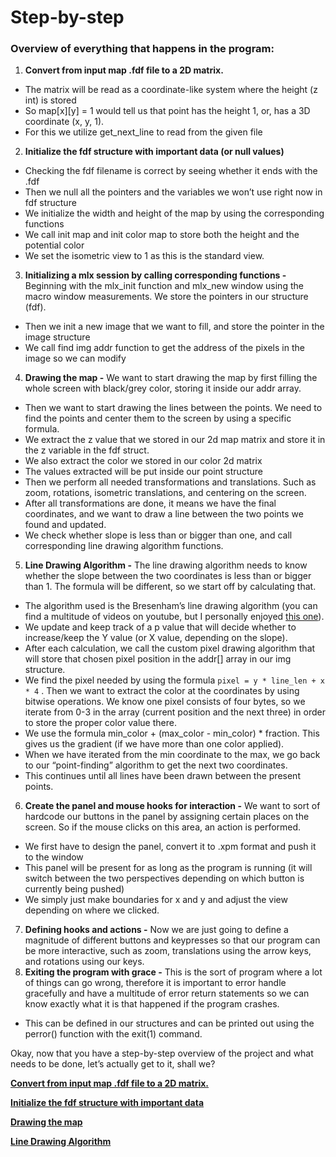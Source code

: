 # Step-by-step

### Overview of everything that happens in the program:

1. **Convert from input map .fdf file to a 2D matrix.** 
- The matrix will be read as a coordinate-like system where the height (z int) is stored
- So map[x][y] = 1 would tell us that point has the height 1, or, has a 3D coordinate (x, y, 1).
- For this we utilize get_next_line to read from the given file
2. **Initialize the fdf structure with important data (or null values)**
- Checking the fdf filename is correct by seeing whether it ends with the .fdf
- Then we null all the pointers and the variables we won’t use right now in fdf structure
- We initialize the width and height of the map by using the corresponding functions
- We call init map and init color map to store both the height and the potential color
- We set the isometric view to 1 as this is the standard view. 
3. **Initializing a mlx session by calling corresponding functions
-** Beginning with the mlx_init function and mlx_new window using the macro window measurements. We store the pointers in our structure (fdf).
- Then we init a new image that we want to fill, and store the pointer in the image structure
- We call find img addr function to get the address of the pixels in the image so we can modify
4. **Drawing the map
-** We want to start drawing the map by first filling the whole screen with black/grey color, storing it inside our addr array.
- Then we want to start drawing the lines between the points. We need to find the points and center them to the screen by using a specific formula. 
- We extract the z value that we stored in our 2d map matrix and store it in the z variable in the fdf struct. 
- We also extract the color we stored in our color 2d matrix
- The values extracted will be put inside our point structure
- Then we perform all needed transformations and translations. Such as zoom, rotations, isometric translations, and centering on the screen.
- After all transformations are done, it means we have the final coordinates, and we want to draw a line between the two points we found and updated. 
- We check whether slope is less than or bigger than one, and call corresponding line drawing algorithm functions. 
5. **Line Drawing Algorithm
-** The line drawing algorithm needs to know whether the slope between the two coordinates is less than or bigger than 1. The formula will be different, so we start off by calculating that.
- The algorithm used is the Bresenham’s line drawing algorithm (you can find a multitude of videos on youtube, but I personally enjoyed [this one](https://youtu.be/y_SPO_b-WXk?si=ZNtaHQjJAGqT23Ez)).
- We update and keep track of a p value that will decide whether to increase/keep the Y value (or X value, depending on the slope).
- After each calculation, we call the custom pixel drawing algorithm that will store that chosen pixel position in the addr[] array in our img structure. 
- We find the pixel needed by using the formula `pixel = y * line_len + x * 4` . Then we want to extract the color at the coordinates by using bitwise operations. We know one pixel consists of four bytes, so we iterate from 0-3 in the array (current position and the next three) in order to store the proper color value there. 
- We use the formula min_color + (max_color - min_color) * fraction. This gives us the gradient (if we have more than one color applied).
- When we have iterated from the min coordinate to the max, we go back to our “point-finding” algorithm to get the next two coordinates. 
- This continues until all lines have been drawn between the present points.
6. **Create the panel and mouse hooks for interaction
-**  We want to sort of hardcode our buttons in the panel by assigning certain places on the screen. So if the mouse clicks on this area, an action is performed. 
- We first have to design the panel, convert it to .xpm format and push it to the window 
- This panel will be present for as long as the program is running (it will switch between the two perspectives depending on which button is currently being pushed)
- We simply just make boundaries for x and y and adjust the view depending on where we clicked. 
7. **Defining hooks and actions
-** Now we are just going to define a magnitude of different buttons and keypresses so that our program can be more interactive, such as zoom, translations using the arrow keys, and rotations using our keys.
8. **Exiting the program with grace
-** This is the sort of program where a lot of things can go wrong, therefore it is important to error handle gracefully and have a multitude of error return statements so we can know exactly what it is that happened if the program crashes. 
- This can be defined in our structures and can be printed out using the perror() function with the exit(1) command. 

Okay, now that you have a step-by-step overview of the project and what needs to be done, let’s actually get to it, shall we?

[**Convert from input map .fdf file to a 2D matrix.** ](Step-by-step%20acc3f5348adf4b42996a593b389f33a1/Convert%20from%20input%20map%20fdf%20file%20to%20a%202D%20matrix%20992973f9ee964cd8902765cd604b5659.md)

[**Initialize the fdf structure with important data**](Step-by-step%20acc3f5348adf4b42996a593b389f33a1/Initialize%20the%20fdf%20structure%20with%20important%20data%2057576a5067bc4c8fa9eb1cd7054f7834.md)

[**Drawing the map**](Step-by-step%20acc3f5348adf4b42996a593b389f33a1/Drawing%20the%20map%20ee48ca12f1844e54a9d3b510877da9b1.md)

[**Line Drawing Algorithm**](Step-by-step%20acc3f5348adf4b42996a593b389f33a1/Line%20Drawing%20Algorithm%2071eea765afef4bd4806286ec78dc6ff5.md)